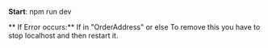 **Start**:
npm run dev

** If Error occurs:** If in "OrderAddress" or else 
To remove this you have to stop localhost and then restart it.
